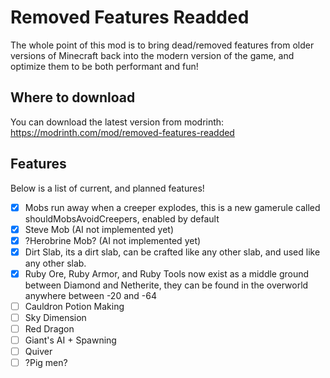 # Removed Features Readded
The whole point of this mod is to bring dead/removed features from older versions of Minecraft back into the modern version of the game, and optimize them to be both performant and fun!

## Where to download
You can download the latest version from modrinth: https://modrinth.com/mod/removed-features-readded


## Features
Below is a list of current, and planned features!

- [x] Mobs run away when a creeper explodes, this is a new gamerule called shouldMobsAvoidCreepers, enabled by default
- [X] Steve Mob (AI not implemented yet)
- [X] ?Herobrine Mob? (AI not implemented yet)
- [X] Dirt Slab, its a dirt slab, can be crafted like any other slab, and used like any other slab.
- [X] Ruby Ore, Ruby Armor, and Ruby Tools now exist as a middle ground between Diamond and Netherite, they can be found in the overworld anywhere between -20 and -64
- [ ] Cauldron Potion Making
- [ ] Sky Dimension
- [ ] Red Dragon
- [ ] Giant's AI + Spawning
- [ ] Quiver
- [ ] ?Pig men?